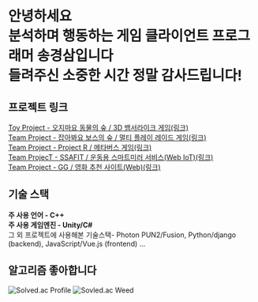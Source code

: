 **안녕하세요**<br/>
**분석하며 행동하는 게임 클라이언트 프로그래머 송경삼입니다**<br/>
**들려주신 소중한 시간 정말 감사드립니다!**
===

**프로젝트 링크**
---
[Toy Project - 오지마요 동물의 숲 / 3D 뱀서라이크 게임(링크)](https://github.com/GyeongSam/DontComeAnimalCrossing)<br/>
[Team Project - 잡아봐요 보스의 숲 / 멀티 플레이 레이드 게임(링크)](https://github.com/GyeongSam/LetsHuntBosssForest)<br/>
[Team Project - Project R / 메타버스 게임(링크)](https://github.com/GyeongSam/ProjectR)<br/>
[Team ProjecT - SSAFIT / 운동용 스마트미러 서비스(Web IoT)(링크)](https://github.com/GyeongSam/SSAFIT)<br/>
[Team Project - GG / 영화 추천 사이트(Web)(링크)](https://github.com/SuGyoungIn/GG)<br/>

**기술 스택**
---

**주 사용 언어 - C++**<br/>
**주 사용 게임엔진 - Unity/C\#**<br/>
그 외 프로젝트에 사용해본 기술스택- Photon PUN2/Fusion, Python/django (backend), JavaScript/Vue.js (frontend) ... <br/>

**알고리즘 좋아합니다**
---
![Solved.ac Profile](http://mazassumnida.wtf/api/v2/generate_badge?boj=rud7tka)
![Sovled.ac Weed](https://mazandi.herokuapp.com/api?handle=rud7tka&theme=warm)
